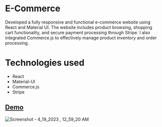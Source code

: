 # E-Commerce
 Developed a fully responsive and functional e-commerce website using React and Material UI.
 The website includes product browsing, shopping cart functionality, and secure payment processing through Stripe.
 I also integrated Commerce.js to effectively manage product inventory and order processing.
 
 # Technologies used
- React
- Material-UI
- Commerce.js
- Stripe

 ## <a href="https://e-store-mz7.vercel.app/">Demo</a>
 
 ![Screenshot - 4_19_2023 , 12_59_20 AM](https://user-images.githubusercontent.com/104537380/232923130-b79e0ab0-59e1-4008-8d35-33d70eb62354.png)

 
